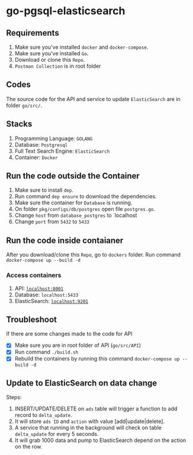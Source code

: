 # go-pgsql-elasticsearch

## Requirements
1. Make sure you've installed `docker` and `docker-compose`.
2. Make sure you've installed `Go`.
3. Download or clone this `Repo`.
4. `Postman Collection` is in root folder

## Codes
The source code for the API and service to update `ElasticSearch` are in folder `go/src/`.

## Stacks
1. Programming Language: `GOLANG`
2. Database: `Postgresql`
3. Full Text Search Engine: `ElasticSearch`
4. Container: `Docker`

## Run the code outside the Container
1. Make sure to install `dep`.
2. Run command `dep ensure` to download the dependencies.
3. Make sure the container for `Database` is running.
4. On folder `pkg/configs/db/postgres` open file `postgres.go`.
5. Change `host` from `database_postgres` to `localhost
6. Change `port` from `5432` to `5433`

## Run the code inside contaianer
After you download/clone this `Repo`, go to `dockers` folder. Run command `docker-compose up --build -d`

### Access containers
1. API: [`localhost:8001`](http://localhost:8001/)
2. Database: `localhost:5433`
3. ElasticSearch: [`localhost:9201`](http://locahost:9201/)

## Troubleshoot
If there are some changes made to the code for API
- [x] Make sure you are in root folder of API (`go/src/API`)
- [x] Run command `./build.sh`
- [x] Rebuild the containers by running this command `docker-compose up --build -d`

## Update to ElasticSearch on data change
Steps:
1. INSERT/UPDATE/DELETE on `ads` table will trigger a function to add record to `delta_update`.
2. It will store `ads ID` and `action` with value [add|update|delete].
3. A service that running in the background will check on table `delta_update` for every 5 seconds.
4. It will grab 1000 data and pump to ElasticSearch depend on the action on the row.